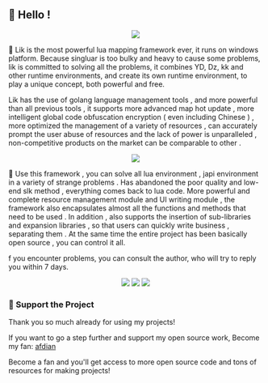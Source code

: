 ## 👋 Hello !

<!-- https://github.com/DenverCoder1/readme-typing-svg -->
<p align="center">
<img src="https://readme-typing-svg.demolab.com?font=Orbitron&size=25&pause=1000&center=true&vCenter=true&random=false&width=600&lines=Welcome+to+the+lik+framework!;Creating+the+ultimate+lua+warcraft3+maps!" />
</p>

🚀 Lik is the most powerful lua mapping framework ever, it runs on windows platform. Because singluar is too bulky and heavy to cause some problems, lik is committed to solving all the problems, it combines YD, Dz, kk and other runtime environments, and create its own runtime environment, to play a unique concept, both powerful and free.

Lik has the use of golang language management tools , and more powerful than all previous tools , it supports more advanced map hot update , more intelligent global code obfuscation encryption ( even including Chinese ) , more optimized the management of a variety of resources , can accurately prompt the user abuse of resources and the lack of power is unparalleled , non-competitive products on the market can be comparable to other .

<p align="center">
<!-- https://github.com/tandpfun/skill-icons -->
<img align="center" src="https://skillicons.dev/icons?i=git,github,windows,idea,lua,go,md,ps,ae,au&theme=light" />
</p>

🌈 Use this framework , you can solve all lua environment , japi environment in a variety of strange problems . Has abandoned the poor quality and low-end slk method , everything comes back to lua code. More powerful and complete resource management module and UI writing module , the framework also encapsulates almost all the functions and methods that need to be used . In addition , also supports the insertion of sub-libraries and expansion libraries , so that users can quickly write business , separating them . At the same time the entire project has been basically open source , you can control it all.

f you encounter problems, you can consult the author, who will try to reply you within 7 days.

<!-- https://github.com/badges/shields -->
<p align="center">
<a href="https://github.com/w3lik"><img src="https://img.shields.io/badge/GitHub-lik-blue?logo=github" /></a>
<img src="https://img.shields.io/badge/QQG-476722600-orange?logo=tencentqq" />
<img src="https://img.shields.io/badge/QQ-854588403-green?logo=tencentqq" />
</p>

### 💖 Support the Project

Thank you so much already for using my projects!

If you want to go a step further and support my open source work,
Become my fan: <a href='https://afdian.net/a/hunzsig' target='_blank'>afdian</a>

Become a fan and you'll get access to more open source code and tons of resources for making projects!